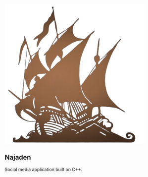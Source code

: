 <img src="https://github.com/avexxx3/Najaden/blob/master/.github/logo.png">

## Najaden

Social media application built on C++.
